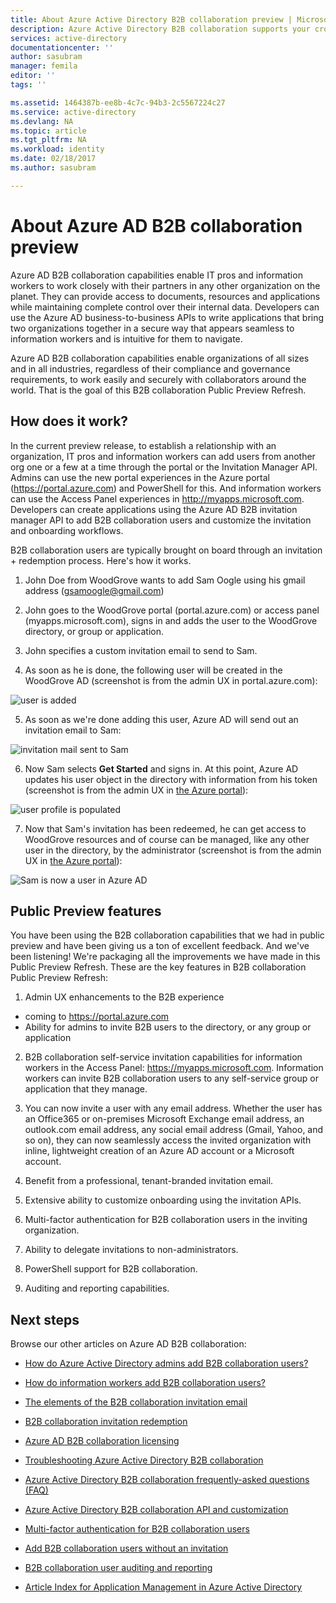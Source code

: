 ```yaml
---
title: About Azure Active Directory B2B collaboration preview | Microsoft Docs
description: Azure Active Directory B2B collaboration supports your cross-company relationships by enabling business partners to selectively access your corporate applications.
services: active-directory
documentationcenter: ''
author: sasubram
manager: femila
editor: ''
tags: ''

ms.assetid: 1464387b-ee8b-4c7c-94b3-2c5567224c27
ms.service: active-directory
ms.devlang: NA
ms.topic: article
ms.tgt_pltfrm: NA
ms.workload: identity
ms.date: 02/18/2017
ms.author: sasubram

---
```


# About Azure AD B2B collaboration preview

Azure AD B2B collaboration capabilities enable IT pros and information workers to work closely with their partners in any other organization on the planet. They can provide access to documents, resources and applications while maintaining complete control over their internal data. Developers can use the Azure AD business-to-business APIs to write applications that bring two organizations together in a secure way that appears seamless to information workers and is intuitive for them to navigate.

Azure AD B2B collaboration capabilities enable organizations of all sizes and in all industries, regardless of their compliance and governance requirements, to work easily and securely with collaborators around the world. That is the goal of this B2B collaboration Public Preview Refresh.

## How does it work?

In the current preview release, to establish a relationship with an organization, IT pros and information workers can add users from another org one or a few at a time through the portal or the Invitation Manager API. Admins can use the new portal experiences in the Azure portal (https://portal.azure.com) and PowerShell for this. And information workers can use the Access Panel experiences in http://myapps.microsoft.com. Developers can create applications using the Azure AD B2B invitation manager API to add B2B collaboration users and customize the invitation and onboarding workflows.

B2B collaboration users are typically brought on board through an invitation + redemption process. Here's how it works.

1. John Doe from WoodGrove wants to add Sam Oogle using his gmail address (gsamoogle@gmail.com)

2. John goes to the WoodGrove portal (portal.azure.com) or access panel (myapps.microsoft.com), signs in and adds the user to the WoodGrove directory, or group or application.

3. John specifies a custom invitation email to send to Sam.

4. As soon as he is done, the following user will be created in the WoodGrove AD (screenshot is from the admin UX in portal.azure.com):

  ![user is added](media/active-directory-b2b-what-is-azure-ad-b2b/user-is-added.png)

5. As soon as we're done adding this user, Azure AD will send out an invitation email to Sam:

  ![invitation mail sent to Sam](media/active-directory-b2b-what-is-azure-ad-b2b/invitation-mail-sent-to-sam.png)

6. Now Sam selects **Get Started** and signs in. At this point, Azure AD updates his user object in the directory with information from his token (screenshot is from the admin UX in [the Azure portal](https://portal.azure.com)):

  ![user profile is populated](media/active-directory-b2b-what-is-azure-ad-b2b/user-profile-is-populated.png)

7. Now that Sam's invitation has been redeemed, he can get access to WoodGrove resources and of course can be managed, like any other user in the directory, by the administrator (screenshot is from the admin UX in [the Azure portal](https://portal.azure.com)):

  ![Sam is now a user in Azure AD](media/active-directory-b2b-what-is-azure-ad-b2b/sam-now-user-in-azure-ad.png)

## Public Preview features
You have been using the B2B collaboration capabilities that we had in public preview and have been giving us a ton of excellent feedback. And we've been listening! We're packaging all the improvements we have made in this Public Preview Refresh. These are the key features in B2B collaboration Public Preview Refresh:

1. Admin UX enhancements to the B2B experience
  - coming to https://portal.azure.com
  - Ability for admins to invite B2B users to the directory, or any group or application

2. B2B collaboration self-service invitation capabilities for information workers in the Access Panel: https://myapps.microsoft.com. Information workers can invite B2B collaboration users to any self-service group or application that they manage.

3. You can now invite a user with any email address. Whether the user has an Office365 or on-premises Microsoft Exchange email address, an outlook.com email address, any social email address (Gmail, Yahoo, and so on), they can now seamlessly access the invited organization with inline, lightweight creation of an Azure AD account or a Microsoft account.

4. Benefit from a professional, tenant-branded invitation email.

5. Extensive ability to customize onboarding using the invitation APIs.

6. Multi-factor authentication for B2B collaboration users in the inviting organization.

7. Ability to delegate invitations to non-administrators.

8. PowerShell support for B2B collaboration.

9. Auditing and reporting capabilities.

## Next steps

Browse our other articles on Azure AD B2B collaboration:

* [How do Azure Active Directory admins add B2B collaboration users?](active-directory-b2b-admin-add-users.md)
* [How do information workers add B2B collaboration users?](active-directory-b2b-iw-add-users.md)
* [The elements of the B2B collaboration invitation email](active-directory-b2b-invitation-email.md)
* [B2B collaboration invitation redemption](active-directory-b2b-redemption-experience.md)
* [Azure AD B2B collaboration licensing](active-directory-b2b-licensing.md)
* [Troubleshooting Azure Active Directory B2B collaboration](active-directory-b2b-troubleshooting.md)
* [Azure Active Directory B2B collaboration frequently-asked questions (FAQ)](active-directory-b2b-faq.md)
* [Azure Active Directory B2B collaboration API and customization](active-directory-b2b-api.md)
* [Multi-factor authentication for B2B collaboration users](active-directory-b2b-mfa-instructions.md)
* [Add B2B collaboration users without an invitation](active-directory-b2b-add-user-without-invite.md)

* [B2B collaboration user auditing and reporting](active-directory-b2b-auditing-and-reporting.md)
* [Article Index for Application Management in Azure Active Directory](active-directory-apps-index.md)
